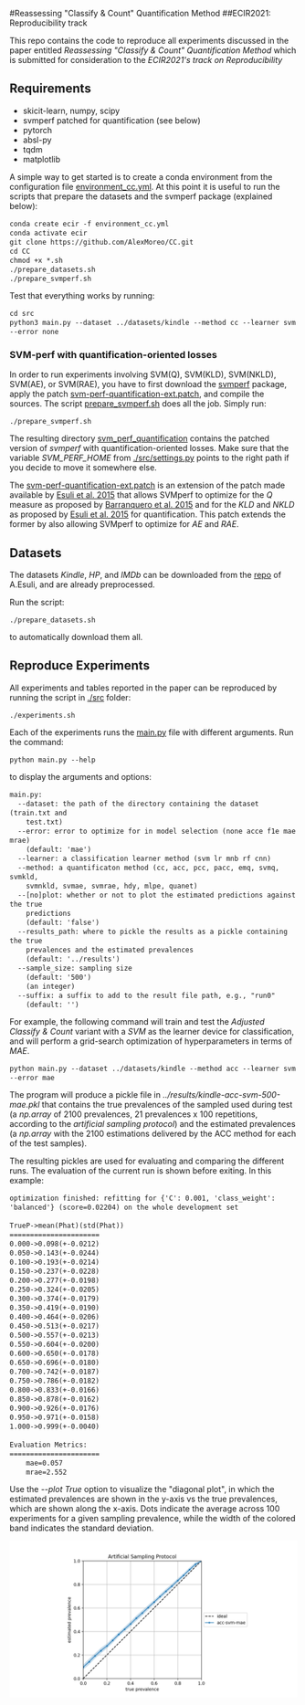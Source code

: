 #Reassessing "Classify & Count" Quantification Method
##ECIR2021: Reproducibility track

This repo contains the code to reproduce all experiments discussed 
in the paper entitled _Reassessing "Classify & Count" Quantification Method_
which is submitted for consideration to the _ECIR2021's track on Reproducibility_

## Requirements
* skicit-learn, numpy, scipy
* svmperf patched for quantification (see below)
* pytorch
* absl-py
* tqdm
* matplotlib

A simple way to get started is to create a conda environment from the
configuration file [environment_cc.yml](environment_cc.yml).
At this point it is useful to run the scripts that prepare the
datasets and the svmperf package (explained below):

```
conda create ecir -f environment_cc.yml
conda activate ecir
git clone https://github.com/AlexMoreo/CC.git
cd CC
chmod +x *.sh
./prepare_datasets.sh
./prepare_svmperf.sh
```

Test that everything works by running:

```
cd src
python3 main.py --dataset ../datasets/kindle --method cc --learner svm --error none
```

### SVM-perf with quantification-oriented losses
In order to run experiments involving SVM(Q), SVM(KLD), SVM(NKLD),
SVM(AE), or SVM(RAE), you have to first download the 
[svmperf](http://www.cs.cornell.edu/people/tj/svm_light/svm_perf.html) 
package, apply the patch 
[svm-perf-quantification-ext.patch](./svm-perf-quantification-ext.patch), and compile the sources.
The script [prepare_svmperf.sh](prepare_svmperf.sh) does all the job. Simply run:

```
./prepare_svmperf.sh
```
The resulting directory [svm_perf_quantification](./svm_perf_quantification) contains the
patched version of _svmperf_ with quantification-oriented losses. Make sure that the variable
_SVM_PERF_HOME_ from [./src/settings.py](./src/settings.py) points to the right path if you
decide to move it somewhere else.

The [svm-perf-quantification-ext.patch](./svm-perf-quantification-ext.patch) is an extension of the patch made available by
[Esuli et al. 2015](https://dl.acm.org/doi/abs/10.1145/2700406?casa_token=8D2fHsGCVn0AAAAA:ZfThYOvrzWxMGfZYlQW_y8Cagg-o_l6X_PcF09mdETQ4Tu7jK98mxFbGSXp9ZSO14JkUIYuDGFG0) 
that allows SVMperf to optimize for
the _Q_ measure as proposed by [Barranquero et al. 2015](https://www.sciencedirect.com/science/article/abs/pii/S003132031400291X) 
and for the _KLD_ and _NKLD_ as proposed by [Esuli et al. 2015](https://dl.acm.org/doi/abs/10.1145/2700406?casa_token=8D2fHsGCVn0AAAAA:ZfThYOvrzWxMGfZYlQW_y8Cagg-o_l6X_PcF09mdETQ4Tu7jK98mxFbGSXp9ZSO14JkUIYuDGFG0)
for quantification.
This patch extends the former by also allowing SVMperf to optimize for 
_AE_ and _RAE_.

## Datasets
The datasets _Kindle_, _HP_, and _IMDb_ can be downloaded from the 
[repo](https://doi.org/10.5281/zenodo.4117827) of A.Esuli, and are 
already preprocessed.

Run the script:
```
./prepare_datasets.sh
```
to automatically download them all.


## Reproduce Experiments
All experiments and tables reported in the paper can be reproduced by running the script in 
[./src](./src) folder:

```
./experiments.sh
``` 
Each of the experiments runs the [main.py](src/main.py) file with different arguments. 
Run the command:
```
python main.py --help
```
to display the arguments and options:
```
main.py:
  --dataset: the path of the directory containing the dataset (train.txt and
    test.txt)
  --error: error to optimize for in model selection (none acce f1e mae mrae)
    (default: 'mae')
  --learner: a classification learner method (svm lr mnb rf cnn)
  --method: a quantificaton method (cc, acc, pcc, pacc, emq, svmq, svmkld,
    svmnkld, svmae, svmrae, hdy, mlpe, quanet)
  --[no]plot: whether or not to plot the estimated predictions against the true
    predictions
    (default: 'false')
  --results_path: where to pickle the results as a pickle containing the true
    prevalences and the estimated prevalences
    (default: '../results')
  --sample_size: sampling size
    (default: '500')
    (an integer)
  --suffix: a suffix to add to the result file path, e.g., "run0"
    (default: '')
``` 
For example, the following command will train and test the _Adjusted Classify & Count_ variant 
with a _SVM_ as the learner device for classification, and will perform a grid-search
optimization of hyperparameters in terms of _MAE_. 
```
python main.py --dataset ../datasets/kindle --method acc --learner svm --error mae
```
The program will produce a pickle file in _../results/kindle-acc-svm-500-mae.pkl_ that contains 
the true prevalences of the sampled used during test (a _np.array_ of 2100 prevalences, 
21 prevalences x 100 repetitions, according to the _artificial sampling protocol_) and 
the estimated prevalences 
(a _np.array_ with the 2100 estimations delivered by the ACC method for each of the test 
samples). 

The resulting pickles are used for evaluating and comparing the different runs.
The evaluation of the current run is shown before exiting. In this example:

```
optimization finished: refitting for {'C': 0.001, 'class_weight': 'balanced'} (score=0.02204) on the whole development set

TrueP->mean(Phat)(std(Phat))
======================
0.000->0.098(+-0.0212)
0.050->0.143(+-0.0244)
0.100->0.193(+-0.0214)
0.150->0.237(+-0.0228)
0.200->0.277(+-0.0198)
0.250->0.324(+-0.0205)
0.300->0.374(+-0.0179)
0.350->0.419(+-0.0190)
0.400->0.464(+-0.0206)
0.450->0.513(+-0.0217)
0.500->0.557(+-0.0213)
0.550->0.604(+-0.0200)
0.600->0.650(+-0.0178)
0.650->0.696(+-0.0180)
0.700->0.742(+-0.0187)
0.750->0.786(+-0.0182)
0.800->0.833(+-0.0166)
0.850->0.878(+-0.0162)
0.900->0.926(+-0.0176)
0.950->0.971(+-0.0158)
1.000->0.999(+-0.0040)

Evaluation Metrics:
======================
	mae=0.057
	mrae=2.552
```

Use the _--plot True_ option to visualize the "diagonal plot", in which the estimated prevalences
are shown in the y-axis vs the true prevalences, which are shown along the x-axis.
Dots indicate the average across 100 experiments for a given sampling prevalence, while the
width of the colored band indicates the standard deviation. 

![](acc-svm-mae.png )


